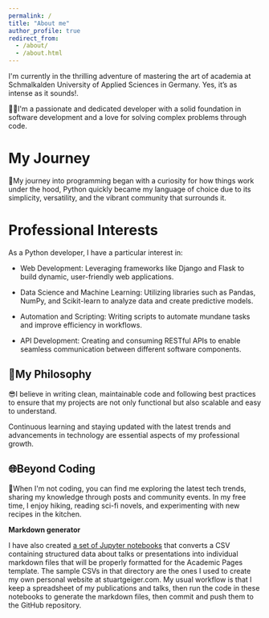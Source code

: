```yaml
---
permalink: /
title: "About me"
author_profile: true
redirect_from: 
  - /about/
  - /about.html
---
```

I'm currently in the thrilling adventure of mastering the art of academia at Schmalkalden University of Applied Sciences in Germany. Yes, it’s as intense as it sounds!.

🧑‍💻I'm a passionate and dedicated developer with a solid foundation in software development and a love for solving complex problems through code.


My Journey
======
🚀My journey into programming began with a curiosity for how things work under the hood, Python quickly became my language of choice due to its simplicity, versatility, and the vibrant community that surrounds it.

Professional Interests
======
As a Python developer, I have a particular interest in:

- Web Development: Leveraging frameworks like Django and Flask to build dynamic, user-friendly web applications.

* Data Science and Machine Learning: Utilizing libraries such as Pandas, NumPy, and Scikit-learn to analyze data and create predictive models. 

+ Automation and Scripting: Writing scripts to automate mundane tasks and improve efficiency in workflows.

- API Development: Creating and consuming RESTful APIs to enable seamless communication between different software components.

📙My Philosophy
------

😎I believe in writing clean, maintainable code and following best practices to ensure that my projects are not only functional but also scalable and easy to understand. 

Continuous learning and staying updated with the latest trends and advancements in technology are essential aspects of my professional growth.

🌐Beyond Coding
------
📱When I'm not coding, you can find me exploring the latest tech trends, sharing my knowledge through posts and community events. In my free time, I enjoy hiking, reading sci-fi novels, and experimenting with new recipes in the kitchen.

**Markdown generator**

I have also created [a set of Jupyter notebooks](https://github.com/academicpages/academicpages.github.io/tree/master/markdown_generator
) that converts a CSV containing structured data about talks or presentations into individual markdown files that will be properly formatted for the Academic Pages template. The sample CSVs in that directory are the ones I used to create my own personal website at stuartgeiger.com. My usual workflow is that I keep a spreadsheet of my publications and talks, then run the code in these notebooks to generate the markdown files, then commit and push them to the GitHub repository.


